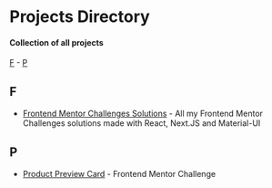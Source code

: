 # Projects Directory
#### Collection of all projects 

[F](#f) - [P](#p)

## F <a id="f"></a>
- <a href="https://github.com/Parth-1602/frontend-mentor-challenges-solutions">Frontend Mentor Challenges Solutions<a/> - All my Frontend Mentor Challenges solutions made with React, Next.JS and Material-UI
  
## P <a id="p"></a>
- <a href="https://github.com/Parth-1602/product-preview-card-component-frontendmentor">Product Preview Card<a/> - Frontend Mentor Challenge
